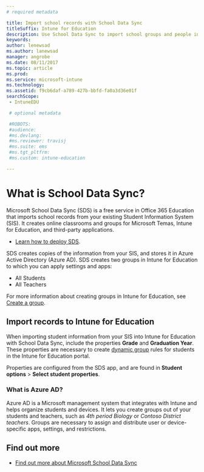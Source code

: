 ```yaml
---
# required metadata

title: Import school records with School Data Sync
titleSuffix: Intune for Education
description: Use School Data Sync to import school groups and people into Azure AD.
keywords:
author: lenewsad
ms.author: lanewsad
manager: angrobe
ms.date: 08/11/2017
ms.topic: article
ms.prod:
ms.service: microsoft-intune
ms.technology:
ms.assetid: f9cb6daf-a789-427b-bbfd-fa0a3d36e01f
searchScope:
 - IntuneEDU

 # optional metadata

 #ROBOTS:
 #audience:
 #ms.devlang:
 #ms.reviewer: travisj
 #ms.suite: ems
 #ms.tgt_pltfrm:
 #ms.custom: intune-education

---
```


# What is School Data Sync?

Microsoft School Data Sync (SDS) is a free service in Office 365 Education that imports school records from your existing Student Information System (SIS). It creates online classrooms and groups for Microsoft Temas, Intune for Education, and third-party applications. 
* [Learn how to deploy SDS](https://support.office.com/article/Overview-of-School-Data-Sync-and-Classroom-f3d1147b-4ade-4905-8518-508e729f2e91). 

SDS creates copies of the information from your SIS, and stores it in Azure Active Directory (Azure AD). SDS creates two groups in Intune for Education to which you can apply settings and apps:

* All Students
* All Teachers

For more information about creating groups in Intune for Education, see [Create a group](what-are-groups.md).  

## Import records to Intune for Education
When importing student information from your SIS into Intune for Education with School Data Sync, include the properties __Grade__ and __Graduation Year__. These properties are necessary to create [dynamic group](what-are-groups.md#managing-groups-and-subgroups) rules for students in the Intune for Education portal. 

Properties are configured from the SDS app, and are found in  __Student options__ > __Select student properties__.

### What is Azure AD?
Azure AD is a Microsoft management system that integrates with Intune and helps organize students and devices. It lets you create groups out of your students and teachers, such as *4th period Biology* or *Contoso District teachers*. Groups are necessary to assign and distribute user or device-specific apps, settings, and restrictions.

## Find out more

- [Find out more about Microsoft School Data Sync](https://sds.microsoft.com)
